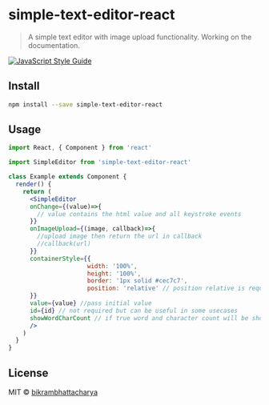 # simple-text-editor-react

> A simple text editor with image upload functionality.
> Working on the documentation.

[![JavaScript Style Guide](https://img.shields.io/badge/code_style-standard-brightgreen.svg)](https://standardjs.com)

## Install

```bash
npm install --save simple-text-editor-react
```

## Usage

```jsx
import React, { Component } from 'react'

import SimpleEditor from 'simple-text-editor-react'

class Example extends Component {
  render() {
    return (
      <SimpleEditor 
      onChange={(value)=>{
        // value contains the html value and all keystroke events 
      }}
      onImageUpload={(image, callback)=>{
        //upload image then return the url in callback
        //callback(url)
      }}
      containerStyle={{
                      width: '100%',
                      height: '100%',
                      border: '1px solid #cec7c7',
                      position: 'relative' // position relative is required if showWordCharCount !== false
      }}
      value={value} //pass initial value
      id={id} // not required but can be useful in some usecases
      showWordCharCount // if true word and character count will be shown. Default value is true
      />
    )
  }
}
```

## License

MIT © [bikrambhattacharya](https://github.com/bikrambhattacharya)
